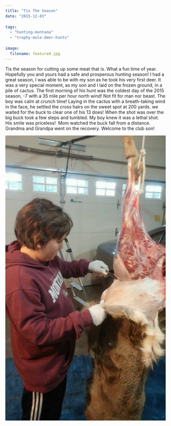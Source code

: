 ```yaml
---
title: "Tis The Season"
date: "2015-12-03"

tags: 
  - "hunting-montana"
  - "trophy-mule-deer-hunts"

image:
  filename: featured.jpg
---
```


Tis the season for cutting up some meat that is. What a fun time of year. Hopefully you and yours had a safe and prosperous hunting season! I had a great season, I was able to be with my son as he took his very first deer. It was a very special moment, as my son and I laid on the frozen ground, in a pile of cactus. The first morning of his hunt was the coldest day of the 2015 season, -7 with a 35 mile per hour north wind! Not fit for man nor beast. The boy was calm at crunch time! Laying in the cactus with a breath-taking wind in the face, he settled the cross hairs on the sweet spot at 200 yards. we waited for the buck to clear one of his 13 does! When the shot was over the big buck took a few steps and tumbled. My boy knew it was a lethal shot. His smile was priceless!  Mom watched the buck fall from a distance. Grandma and Grandpa went on the recovery. Welcome to the club son!

![Tis The Season Skinning](tis-the-season-skinning.jpg)
